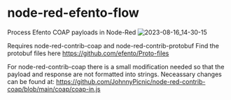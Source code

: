 # node-red-efento-flow
Process Efento COAP payloads in Node-Red
![2023-08-16_14-30-15](https://github.com/JohnnyPicnic/node-red-efento-flow/assets/5553884/80931afd-3d3f-4d8c-9f1c-15e9cb3d1215)


Requires node-red-contrib-coap and node-red-contrib-protobuf
Find the protobuf files here https://github.com/efento/Proto-files

For node-red-contrib-coap there is a small modification needed so that the payload and response are not formatted into strings.
Neceassary changes can be found at:
https://github.com/JohnnyPicnic/node-red-contrib-coap/blob/main/coap/coap-in.js



